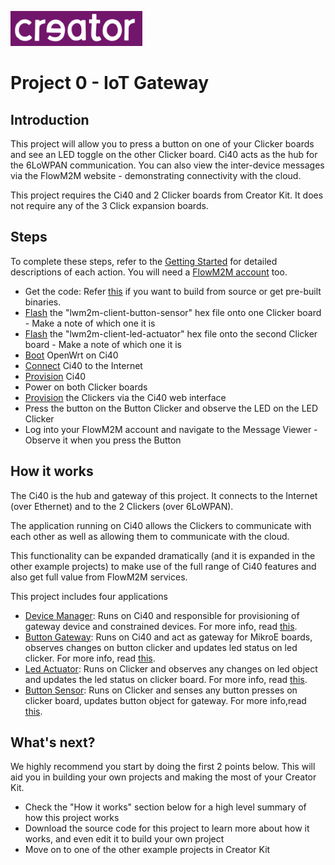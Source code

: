 ![Creator Logo](../images/creatorlogo.png)

# Project 0 - IoT Gateway

## Introduction
This project will allow you to press a button on one of your Clicker boards and see an LED toggle on the other Clicker board. Ci40 acts as the hub for the 6LoWPAN communication. You can also view the inter-device messages via the FlowM2M website - demonstrating connectivity with the cloud.

This project requires the Ci40 and 2 Clicker boards from Creator Kit. It does not require any of the 3 Click expansion boards.

## Steps
To complete these steps, refer to the [Getting Started](../GettingStarted.md) for detailed descriptions of each action. You will need a [FlowM2M account](../GettingStarted.md#creating-a-flowm2m-account) too.

* Get the code: Refer [this](../GettingStarted.md#getting-the-code) if you want to build from source or get pre-built binaries.
* [Flash](../GettingStarted.md#programming-a-6lowpan-clicker) the "lwm2m-client-button-sensor" hex file onto one Clicker board - Make a note of which one it is
* [Flash](../GettingStarted.md#programming-a-6lowpan-clicker) the "lwm2m-client-led-actuator" hex file onto the second Clicker board - Make a note of which one it is
* [Boot](../GettingStarted.md#running-ci40-board) OpenWrt on Ci40
* [Connect](../GettingStarted.md#connecting-ci40-to-the-internet) Ci40 to the Internet
* [Provision](../GettingStarted.md#provisioning-ci40) Ci40
* Power on both Clicker boards
* [Provision](../GettingStarted.md#provisioning-clicker) the Clickers via the Ci40 web interface
* Press the button on the Button Clicker and observe the LED on the LED Clicker
* Log into your FlowM2M account and navigate to the Message Viewer - Observe it when you press the Button

## How it works
The Ci40 is the hub and gateway of this project. It connects to the Internet (over Ethernet) and to the 2 Clickers (over 6LoWPAN).

The application running on Ci40 allows the Clickers to communicate with each other as well as allowing them to communicate with the cloud.

This functionality can be expanded dramatically (and it is expanded in the other example projects) to make use of the full range of Ci40 features and also get full value from FlowM2M services.

This project includes four applications
* [Device Manager](https://github.com/CreatorKit/device-manager): Runs on Ci40 and responsible for provisioning of gateway device and constrained devices. For more info, read [this](https://github.com/CreatorKit/device-manager/blob/master/README.md).
* [Button Gateway](https://github.com/CreatorKit/button-gateway): Runs on Ci40 and act as gateway for MikroE boards, observes changes on button clicker and updates led status on led clicker. For more info, read [this](https://github.com/CreatorKit/button-gateway/blob/master/README.md).
* [Led Actuator](https://github.com/CreatorKit/led-actuator): Runs on Clicker and observes any changes on led object and updates the led status on clicker board. For more info, read [this](https://github.com/CreatorKit/led-actuator/blob/master/README.md).
* [Button Sensor](https://github.com/CreatorKit/button-sensor): Runs on Clicker and senses any button presses on clicker board, updates button object for gateway. For more info,read [this](https://github.com/CreatorKit/button-sensor/blob/master/README.md).

## What's next?
We highly recommend you start by doing the first 2 points below. This will aid you in building your own projects and making the most of your Creator Kit.

* Check the "How it works" section below for a high level summary of how this project works
* Download the source code for this project to learn more about how it works, and even edit it to build your own project
* Move on to one of the other example projects in Creator Kit
